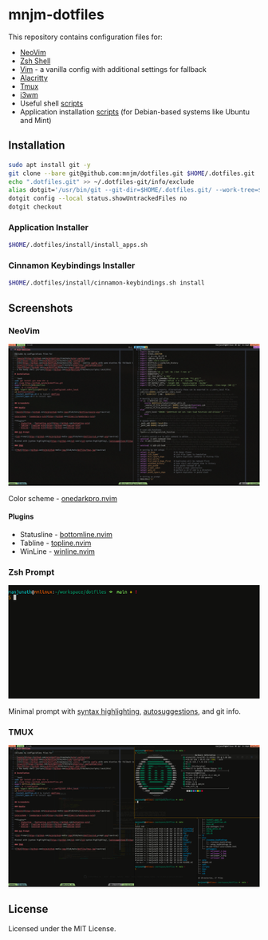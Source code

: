 # mnjm-dotfiles

This repository contains configuration files for:

- [NeoVim](https://github.com/mnjm/dotfiles/tree/main/.config/nvim)
- [Zsh Shell](https://github.com/mnjm/dotfiles/tree/main/.config/zsh)
- [Vim](https://github.com/mnjm/dotfiles/blob/main/.vimrc) - a vanilla config with additional settings for fallback
- [Alacritty](https://github.com/mnjm/dotfiles/tree/main/.config/alacritty)
- [Tmux](https://github.com/mnjm/dotfiles/blob/main/.config/tmux/tmux.conf)
- [i3wm](https://github.com/mnjm/dotfiles/blob/main/.config/i3/config)
- Useful shell [scripts](https://github.com/mnjm/dotfiles/tree/main/.local/bin)
- Application installation [scripts](https://github.com/mnjm/dotfiles/tree/main/.dotfiles/install) (for Debian-based systems like Ubuntu and Mint)

## Installation

```bash
sudo apt install git -y
git clone --bare git@github.com:mnjm/dotfiles.git $HOME/.dotfiles.git
echo ".dotfiles.git" >> ~/.dotfiles-git/info/exclude
alias dotgit='/usr/bin/git --git-dir=$HOME/.dotfiles.git/ --work-tree=$HOME'
dotgit config --local status.showUntrackedFiles no
dotgit checkout
```

### Application Installer

```bash
$HOME/.dotfiles/install/install_apps.sh
```

### Cinnamon Keybindings Installer

```bash
$HOME/.dotfiles/install/cinnamon-keybindings.sh install
```

## Screenshots

### NeoVim

![NeoVim](https://github.com/mnjm/github-media-repo/blob/main/dotfiles/neovim.png?raw=true)

Color scheme - [onedarkpro.nvim](https://github.com/olimorris/onedarkpro.nvim)

#### Plugins
- Statusline - [bottomline.nvim](https://github.com/mnjm/bottomline.nvim)
- Tabline - [topline.nvim](https://github.com/mnjm/topline.nvim)
- WinLine - [winline.nvim](https://github.com/mnjm/winline.nvim)

### Zsh Prompt

![Zsh Prompt](https://github.com/mnjm/github-media-repo/blob/main/dotfiles/zsh_prompt.png?raw=true)

Minimal prompt with [syntax highlighting](https://github.com/zsh-users/zsh-syntax-highlighting), [autosuggestions](https://github.com/zsh-users/zsh-autosuggestions), and git info.

### TMUX

![TMUX](https://github.com/mnjm/github-media-repo/blob/main/dotfiles/tmux.jpg?raw=true)

## License

Licensed under the MIT License.
